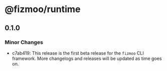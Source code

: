 # @fizmoo/runtime

## 0.1.0

### Minor Changes

- c7ab419: This release is the first beta release for the `fizmoo` CLI framework. More changelogs and releases will be updated as time goes on.
